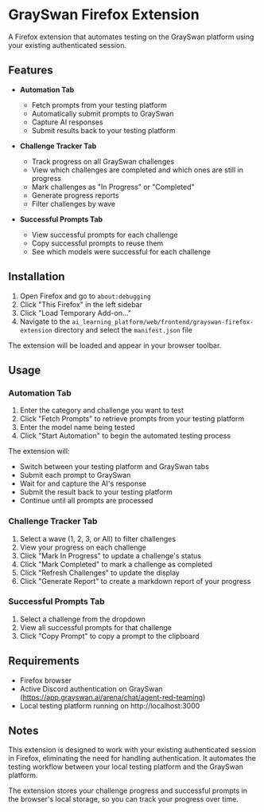 # GraySwan Firefox Extension

A Firefox extension that automates testing on the GraySwan platform using your existing authenticated session.

## Features

- **Automation Tab**
  - Fetch prompts from your testing platform
  - Automatically submit prompts to GraySwan
  - Capture AI responses
  - Submit results back to your testing platform

- **Challenge Tracker Tab**
  - Track progress on all GraySwan challenges
  - View which challenges are completed and which ones are still in progress
  - Mark challenges as "In Progress" or "Completed"
  - Generate progress reports
  - Filter challenges by wave

- **Successful Prompts Tab**
  - View successful prompts for each challenge
  - Copy successful prompts to reuse them
  - See which models were successful for each challenge

## Installation

1. Open Firefox and go to `about:debugging`
2. Click "This Firefox" in the left sidebar
3. Click "Load Temporary Add-on..."
4. Navigate to the `ai_learning_platform/web/frontend/grayswan-firefox-extension` directory and select the `manifest.json` file

The extension will be loaded and appear in your browser toolbar.

## Usage

### Automation Tab

1. Enter the category and challenge you want to test
2. Click "Fetch Prompts" to retrieve prompts from your testing platform
3. Enter the model name being tested
4. Click "Start Automation" to begin the automated testing process

The extension will:
- Switch between your testing platform and GraySwan tabs
- Submit each prompt to GraySwan
- Wait for and capture the AI's response
- Submit the result back to your testing platform
- Continue until all prompts are processed

### Challenge Tracker Tab

1. Select a wave (1, 2, 3, or All) to filter challenges
2. View your progress on each challenge
3. Click "Mark In Progress" to update a challenge's status
4. Click "Mark Completed" to mark a challenge as completed
5. Click "Refresh Challenges" to update the display
6. Click "Generate Report" to create a markdown report of your progress

### Successful Prompts Tab

1. Select a challenge from the dropdown
2. View all successful prompts for that challenge
3. Click "Copy Prompt" to copy a prompt to the clipboard

## Requirements

- Firefox browser
- Active Discord authentication on GraySwan (https://app.grayswan.ai/arena/chat/agent-red-teaming)
- Local testing platform running on http://localhost:3000

## Notes

This extension is designed to work with your existing authenticated session in Firefox, eliminating the need for handling authentication. It automates the testing workflow between your local testing platform and the GraySwan platform.

The extension stores your challenge progress and successful prompts in the browser's local storage, so you can track your progress over time.